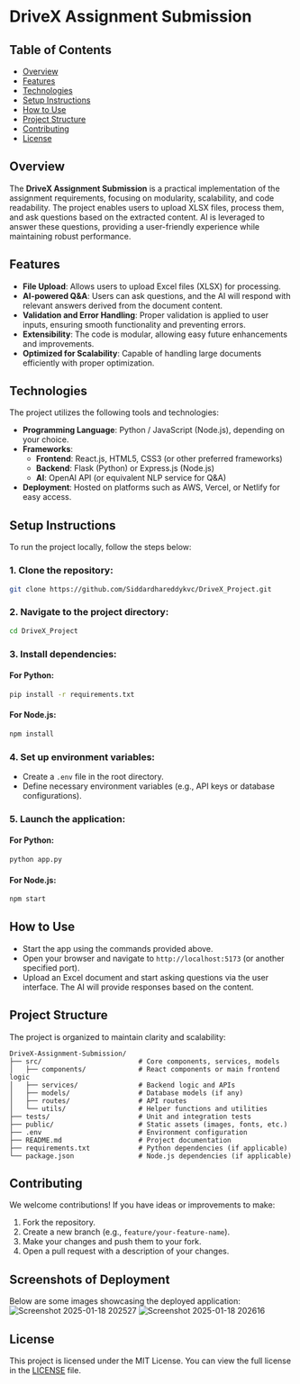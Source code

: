 
# DriveX Assignment Submission

## Table of Contents
- [Overview](#overview)
- [Features](#features)
- [Technologies](#technologies)
- [Setup Instructions](#setup-instructions)
- [How to Use](#how-to-use)
- [Project Structure](#project-structure)
- [Contributing](#contributing)
- [License](#license)

## Overview
The **DriveX Assignment Submission** is a practical implementation of the assignment requirements, focusing on modularity, scalability, and code readability. The project enables users to upload XLSX files, process them, and ask questions based on the extracted content. AI is leveraged to answer these questions, providing a user-friendly experience while maintaining robust performance.

## Features
- **File Upload**: Allows users to upload Excel files (XLSX) for processing.
- **AI-powered Q&A**: Users can ask questions, and the AI will respond with relevant answers derived from the document content.
- **Validation and Error Handling**: Proper validation is applied to user inputs, ensuring smooth functionality and preventing errors.
- **Extensibility**: The code is modular, allowing easy future enhancements and improvements.
- **Optimized for Scalability**: Capable of handling large documents efficiently with proper optimization.

## Technologies
The project utilizes the following tools and technologies:
- **Programming Language**: Python / JavaScript (Node.js), depending on your choice.
- **Frameworks**:
  - **Frontend**: React.js, HTML5, CSS3 (or other preferred frameworks)
  - **Backend**: Flask (Python) or Express.js (Node.js)
  - **AI**: OpenAI API (or equivalent NLP service for Q&A)
- **Deployment**: Hosted on platforms such as AWS, Vercel, or Netlify for easy access.
  
## Setup Instructions

To run the project locally, follow the steps below:

### 1. Clone the repository:
```bash
git clone https://github.com/Siddardhareddykvc/DriveX_Project.git
```

### 2. Navigate to the project directory:
```bash
cd DriveX_Project
```

### 3. Install dependencies:

#### For Python:
```bash
pip install -r requirements.txt
```

#### For Node.js:
```bash
npm install
```

### 4. Set up environment variables:
- Create a `.env` file in the root directory.
- Define necessary environment variables (e.g., API keys or database configurations).

### 5. Launch the application:

#### For Python:
```bash
python app.py
```

#### For Node.js:
```bash
npm start
```

## How to Use
- Start the app using the commands provided above.
- Open your browser and navigate to `http://localhost:5173` (or another specified port).
- Upload an Excel document and start asking questions via the user interface. The AI will provide responses based on the content.

## Project Structure
The project is organized to maintain clarity and scalability:

```
DriveX-Assignment-Submission/
├── src/                        # Core components, services, models
│   ├── components/             # React components or main frontend logic
│   ├── services/               # Backend logic and APIs
│   ├── models/                 # Database models (if any)
│   ├── routes/                 # API routes
│   └── utils/                  # Helper functions and utilities
├── tests/                      # Unit and integration tests
├── public/                     # Static assets (images, fonts, etc.)
├── .env                        # Environment configuration
├── README.md                   # Project documentation
├── requirements.txt            # Python dependencies (if applicable)
└── package.json                # Node.js dependencies (if applicable)
```

## Contributing
We welcome contributions! If you have ideas or improvements to make:
1. Fork the repository.
2. Create a new branch (e.g., `feature/your-feature-name`).
3. Make your changes and push them to your fork.
4. Open a pull request with a description of your changes.

## Screenshots of Deployment
Below are some images showcasing the deployed application:
![Screenshot 2025-01-18 202527](https://github.com/user-attachments/assets/8d36debd-33a8-4e37-894d-cb6af2309ef2)
![Screenshot 2025-01-18 202616](https://github.com/user-attachments/assets/41a50cba-68a0-4ed5-9e8e-268619b96fb5)



## License
This project is licensed under the MIT License. You can view the full license in the [LICENSE](LICENSE) file.

